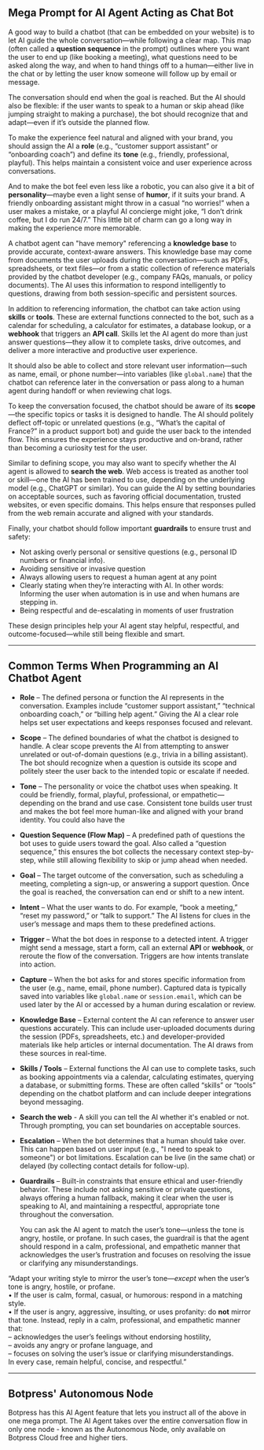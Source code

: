 
## Mega Prompt for AI Agent Acting as Chat Bot

A good way to build a chatbot (that can be embedded on your website) is to let AI guide the whole conversation—while following a clear map. This map (often called a **question sequence** in the prompt) outlines where you want the user to end up (like booking a meeting), what questions need to be asked along the way, and when to hand things off to a human—either live in the chat or by letting the user know someone will follow up by email or message.

The conversation should end when the goal is reached. But the AI should also be flexible: if the user wants to speak to a human or skip ahead (like jumping straight to making a purchase), the bot should recognize that and adapt—even if it’s outside the planned flow.

To make the experience feel natural and aligned with your brand, you should assign the AI a **role** (e.g., “customer support assistant” or “onboarding coach”) and define its **tone** (e.g., friendly, professional, playful). This helps maintain a consistent voice and user experience across conversations.

And to make the bot feel even less like a robotic, you can also give it a bit of **personality**—maybe even a light sense of **humor**, if it suits your brand. A friendly onboarding assistant might throw in a casual “no worries!” when a user makes a mistake, or a playful AI concierge might joke, “I don’t drink coffee, but I do run 24/7.” This little bit of charm can go a long way in making the experience more memorable.

A chatbot agent can "have memory" referencing a **knowledge base** to provide accurate, context-aware answers. This knowledge base may come from documents the user uploads during the conversation—such as PDFs, spreadsheets, or text files—or from a static collection of reference materials provided by the chatbot developer (e.g., company FAQs, manuals, or policy documents). The AI uses this information to respond intelligently to questions, drawing from both session-specific and persistent sources.

In addition to referencing information, the chatbot can take action using **skills** or **tools**. These are external functions connected to the bot, such as a calendar for scheduling, a calculator for estimates, a database lookup, or a **webhook** that triggers an **API call**. Skills let the AI agent do more than just answer questions—they allow it to complete tasks, drive outcomes, and deliver a more interactive and productive user experience.

It should also be able to collect and store relevant user information—such as name, email, or phone number—into variables (like `global.name`) that the chatbot can reference later in the conversation or pass along to a human agent during handoff or when reviewing chat logs.

To keep the conversation focused, the chatbot should be aware of its **scope**—the specific topics or tasks it is designed to handle. The AI should politely deflect off-topic or unrelated questions (e.g., “What’s the capital of France?” in a product support bot) and guide the user back to the intended flow. This ensures the experience stays productive and on-brand, rather than becoming a curiosity test for the user.

Similar to defining scope, you may also want to specify whether the AI agent is allowed to **search the web**. Web access is treated as another tool or skill—one the AI has been trained to use, depending on the underlying model (e.g., ChatGPT or similar). You can guide the AI by setting boundaries on acceptable sources, such as favoring official documentation, trusted websites, or even specific domains. This helps ensure that responses pulled from the web remain accurate and aligned with your standards.

Finally, your chatbot should follow important **guardrails** to ensure trust and safety:
- Not asking overly personal or sensitive questions (e.g., personal ID numbers or financial info).
- Avoiding sensitive or invasive question
- Always allowing users to request a human agent at any point
- Clearly stating when they’re interacting with AI. In other words: Informing the user when automation is in use and when humans are stepping in.
- Being respectful and de-escalating in moments of user frustration

These design principles help your AI agent stay helpful, respectful, and outcome-focused—while still being flexible and smart.

---

## **Common Terms When Programming an AI Chatbot Agent**


- **Role** – The defined persona or function the AI represents in the conversation. Examples include “customer support assistant,” “technical onboarding coach,” or “billing help agent.” Giving the AI a clear role helps set user expectations and keeps responses focused and relevant.
  
- **Scope** – The defined boundaries of what the chatbot is designed to handle. A clear scope prevents the AI from attempting to answer unrelated or out-of-domain questions (e.g., trivia in a billing assistant). The bot should recognize when a question is outside its scope and politely steer the user back to the intended topic or escalate if needed.

- **Tone** – The personality or voice the chatbot uses when speaking. It could be friendly, formal, playful, professional, or empathetic—depending on the brand and use case. Consistent tone builds user trust and makes the bot feel more human-like and aligned with your brand identity. You could also have the 

- **Question Sequence (Flow Map)** – A predefined path of questions the bot uses to guide users toward the goal. Also called a “question sequence,” this ensures the bot collects the necessary context step-by-step, while still allowing flexibility to skip or jump ahead when needed.

- **Goal** – The target outcome of the conversation, such as scheduling a meeting, completing a sign-up, or answering a support question. Once the goal is reached, the conversation can end or shift to a new intent.

- **Intent** – What the user wants to do. For example, “book a meeting,” “reset my password,” or “talk to support.” The AI listens for clues in the user’s message and maps them to these predefined actions.

- **Trigger** – What the bot does in response to a detected intent. A trigger might send a message, start a form, call an external **API** or **webhook**, or reroute the flow of the conversation. Triggers are how intents translate into action.

- **Capture** – When the bot asks for and stores specific information from the user (e.g., name, email, phone number). Captured data is typically saved into variables like `global.name` or `session.email`, which can be used later by the AI or accessed by a human during escalation or review.

- **Knowledge Base** – External content the AI can reference to answer user questions accurately. This can include user-uploaded documents during the session (PDFs, spreadsheets, etc.) and developer-provided materials like help articles or internal documentation. The AI draws from these sources in real-time.

- **Skills / Tools** – External functions the AI can use to complete tasks, such as booking appointments via a calendar, calculating estimates, querying a database, or submitting forms. These are often called “skills” or “tools” depending on the chatbot platform and can include deeper integrations beyond messaging.
  
- **Search the web** - A skill you can tell the AI whether it's enabled or not. Through prompting, you can set boundaries on acceptable sources.

- **Escalation** – When the bot determines that a human should take over. This can happen based on user input (e.g., "I need to speak to someone") or bot limitations. Escalation can be live (in the same chat) or delayed (by collecting contact details for follow-up).
    
- **Guardrails** – Built-in constraints that ensure ethical and user-friendly behavior. These include not asking sensitive or private questions, always offering a human fallback, making it clear when the user is speaking to AI, and maintaining a respectful, appropriate tone throughout the conversation. 
  
  You can ask the AI agent to match the user’s tone—unless the tone is angry, hostile, or profane. In such cases, the guardrail is that the agent should respond in a calm, professional, and empathetic manner that acknowledges the user’s frustration and focuses on resolving the issue or clarifying any misunderstandings.

“Adapt your writing style to mirror the user’s tone—_except_ when the user’s tone is angry, hostile, or profane.  
• If the user is calm, formal, casual, or humorous: respond in a matching style.  
• If the user is angry, aggressive, insulting, or uses profanity: do **not** mirror that tone. Instead, reply in a calm, professional, and empathetic manner that:  
– acknowledges the user’s feelings without endorsing hostility,  
– avoids any angry or profane language, and  
– focuses on solving the user’s issue or clarifying misunderstandings.  
In every case, remain helpful, concise, and respectful.”

---

## Botpress' Autonomous Node

Botpress has this AI Agent feature that lets you instruct all of the above in one mega prompt. The AI Agent takes over the entire conversation flow in only one node - known as the Autonomous Node, only available on Botpress Cloud free and higher tiers.